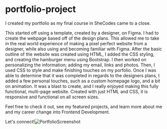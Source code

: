 # portfolio-project

I created my portfolio as my final course in SheCodes came to a close. 

This started off using a template, created by a designer, on Figma. I had to create the webpage based off of the design plans. This allowed me to take in the real world experience of making a pixel perfect website from a designer, while also using and becoming familiar with Figma. After the basic outline of the website was created using HTML, I added the CSS styling, and creating the hamburger menu using Bootstrap. I then worked on personalizing the information; adding my email, links and photos. Then, I used CSS to style and make finishing touches on my porfolio. Once I was able to determine that it was completed in regards to the designers plans, I added a few personal touches, such as a custom homepage logo, and a bit on animation. It was a blast to create, and I really enjoyed making this fully functional, multi-page website. Created with just HTML and CSS, it is responsive and functional on all screen sizes.

Feel free to check it out, see my featured projects, and learn more about me and my career change into Frontend Development. 

Let's connect!![PortfolioScreenshot](https://user-images.githubusercontent.com/93938033/194168384-bc41fca6-772d-4ea7-af66-9c5a05088d01.png)

